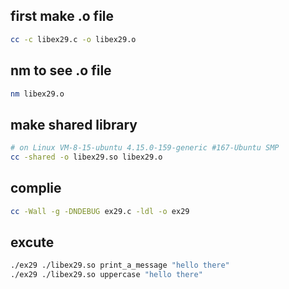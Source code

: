 ## first make .o file
```bash
cc -c libex29.c -o libex29.o
```

## nm to see .o file
```bash
nm libex29.o
```

## make shared library
```bash
# on Linux VM-8-15-ubuntu 4.15.0-159-generic #167-Ubuntu SMP
cc -shared -o libex29.so libex29.o
```

## complie
```bash
cc -Wall -g -DNDEBUG ex29.c -ldl -o ex29
```

## excute
```bash
./ex29 ./libex29.so print_a_message "hello there"
./ex29 ./libex29.so uppercase "hello there"
```